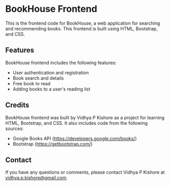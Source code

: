 # BookHouse Frontend

This is the frontend code for BookHouse, a web application for searching and recommending books. This frontend is built using HTML, Bootstrap, and CSS.


## Features

BookHouse frontend includes the following features:

- User authentication and registration
- Book search and details
- Free book to read
- Adding books to a user's reading list

## Credits

BookHouse frontend was built by Vidhya P Kishore as a project for learning HTML, Bootstrap, and CSS. It also includes code from the following sources:

- Google Books API (https://developers.google.com/books/)
- Bootstrap (https://getbootstrap.com/)

## Contact

If you have any questions or comments, please contact Vidhya P Kishore at vidhya.p.kishore@gmail.com.

